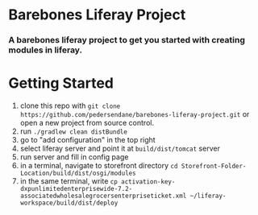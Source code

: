 # Barebones Liferay Project
### A barebones liferay project to get you started with creating modules in liferay.

# Getting Started
1. clone this repo with `git clone https://github.com/pedersendane/barebones-liferay-project.git` or open a new project from source control.
2. run `./gradlew clean distBundle`
3. go to "add configuration" in the top right
4. select liferay server and point it at `build/dist/tomcat` server
5. run server and fill in config page
6. in a terminal, navigate to storefront directory `cd Storefront-Folder-Location/build/dist/osgi/modules`
7. in the same terminal, write `cp activation-key-dxpunlimitedenterprisewide-7.2-associatedwholesalegrocersenterpriseticket.xml ~/liferay-workspace/build/dist/deploy`
 

